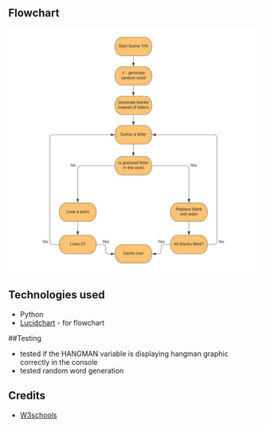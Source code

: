 ## Flowchart

![Flowchart](images//flowchart.png)

## Technologies used

- Python
- [Lucidchart](https://lucid.co/) - for flowchart

##Testing

- tested if the HANGMAN variable is displaying hangman graphic correctly in the console
- tested random word generation

## Credits

- [W3schools](https://www.w3schools.com/)